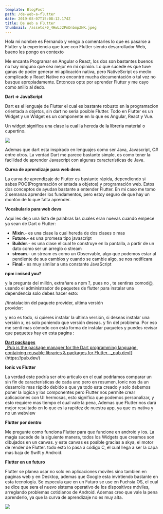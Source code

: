```yaml
---
template: BlogPost
path: /de-web-a-flutter
date: 2019-08-07T15:08:12.174Z
title: De Web a Flutter
thumbnail: /assets/0_4HwLJ2PmDnbmpZNK.jpeg
---
```

Hola mi nombre es Fernando y vengo a comentarles lo que es pasarse a Flutter y la experiencia que tuve con Flutter siendo desarrollador Web, bueno les pongo en contexto

Me encanta Programar en Angular o React, los dos son bastantes buenos no hay ninguno que sea mejor en mi opinión. Lo que sucede es que tuve ganas de poder generar mi aplicación nativa, pero NativeScript es medio complicado y React Native no encontré mucha documentación o tal vez no busque apropiadamente. Entonces opte por aprender Flutter y me cayo como anillo al dedo.

**Dart => JavaScript**

Dart es el lenguaje de Flutter el cual es bastante robusto en la programacion orientada a objetos, sin dart no seria posible Flutter. Todo en Flutter es un Widget y un Widget es un componente en lo que es Angular, React y Vue.

Un widget significa una clase la cual la hereda de la libreria material o cupertino.

![](https://cdn-images-1.medium.com/max/800/0*5jRhMeuEKVIk1SPZ.gif)

Ademas que dart esta inspirado en lenguajes como ser Java, Javascript, C# entre otros. La verdad Dart me parece bastante simple, es como tener la facilidad de aprender Javascript con algunas características de Java.

**Curva de aprendizaje para web devs**

La curva de aprendizaje de Flutter es bastante rápida, dependiendo si sabes POO(Programación orientada a objetos) y programación web. Estos dos conceptos de ayudan bastante a entender Flutter. En mi caso me tomo 2 semanas aprender los fundamentos, pero estoy seguro de que hay un montón de lo que falta aprender.

**Vocabulario para web devs**

Aquí les dejo una lista de palabras las cuales eran nuevas cuando empece ya sean de Dart o Flutter:

*   **Mixin**.- es una clase la cual hereda de dos clases o mas
*   **Future**.- es una promesa tipo javascript
*   **Builder**.- es una clase el cual te construye en la pantalla, a partir de un dato como ser un arreglo o stream
*   **stream**.- un stream es como un Observable, algo que podemos estar al pendiente de sus cambios y cuando se cambie algo, se nos notificara
*   **Final**.- es muy similar a una constante JavaScript

**npm i mised you?**

y la pregunta del millón, extrañare a npm ?, pues no , te sentiras comod@, usando el administrador de paquetes de flutter para instalar una dependencia solo debes hacer esto:

//instalación del paquete provider, ultima versión  
provider:

y eso es todo, si quieres instalar la ultima versión, si deseas instalar una versión x, es solo poniendo que versión deseas. y fin del problema. Por eso me sentí mas cómodo con esta forma de instalar paquetes y puedes revisar que paquetes hay en esta pagina :

[**Dart packages**  
_Pub is the package manager for the Dart programming language, containing reusable libraries & packages for Flutter…_pub.dev](https://pub.dev/ "https://pub.dev/")[](https://pub.dev/)

**Ionic vs Flutter**

La verdad este podría ser otro articulo en el cual podríamos comparar un sin fin de características de cada uno pero en resumen, Ionic nos da un desarrollo mas rápido debido a que ya todo esta creado y solo debemos poner la logica y los componentes pero Flutter nos permite crear aplicaciones con UI hermosas, esto significa que podemos personalizar, y esto requiere mas tiempo el cual vale la pena, Ademas que Flutter nos dará mejor resultado en lo que es la rapidez de nuestra app, ya que es nativa y no un webview

**Flutter por dentro**

Me pregunte como funciona Flutter para que funcione en android y ios. La magia sucede de la siguiente manera, todos los Widgets que creamos son dibujados en un canvas. y este canvas es posible gracias a skya, el motor de render de Flutter. todo esto lo pasa a código C, el cual llega a ser la capa mas baja de Swift y Android.

**Flutter en un futuro**

Flutter se planea usar no solo en aplicaciones moviles sino tambien en paginas web y en Desktop, ademas que Google esta invirtiendo bastante en esta tecnología. Se especula que en un Futuro se use en Fuchsia OS, el cual se dice que sera el nuevo sistema operativo de los dispositivos móviles, arreglando problemas cotidianos de Android. Ademas creo que vale la pena aprenderlo, ya que la curva de aprendizaje no es muy alta.

![](https://cdn-images-1.medium.com/max/800/0*KD__bhGk2_32JZlm.gif)
